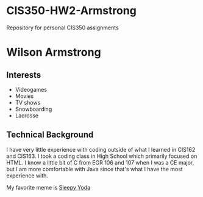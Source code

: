 # CIS350-HW2-Armstrong
Repository for personal CIS350 assignments

# Wilson Armstrong
## Interests
- Videogames
- Movies
- TV shows
- Snowboarding
- Lacrosse

## Technical Background
I have very little experience with coding outside of what I learned in CIS162 and CIS163. I took a coding class in High School which primarily focused on HTML. I know a little bit of C from EGR 106 and 107 when I was a CE major, but I am more comfortable with Java since that's what I have the most experience with.

My favorite meme is [Sleepy Yoda](https://www.thewrap.com/wp-content/uploads/2016/05/may-the-4th-star-wars-day-5.jpg)
